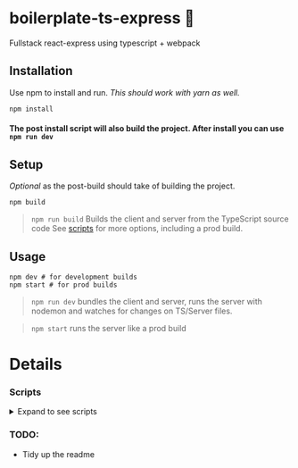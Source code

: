 
# boilerplate-ts-express 🚀

Fullstack react-express using typescript + webpack

## Installation

Use npm to install and run.
*This should work with yarn as well.*

```shell
npm install
```
#### The post install script will also build the project. After install you can use `npm run dev`


## Setup
*Optional* as the post-build should take of building the project.

```shell
npm build
```
> `npm run build` Builds the client and server from the TypeScript source code
See [scripts](#scripts) for more options, including a prod build.

## Usage

```shell
npm dev # for development builds
npm start # for prod builds 
```
> `npm run dev` bundles the client and server, runs the server with nodemon and watches for changes on TS/Server files.

> `npm start` runs the server like a prod build
# Details

### Scripts

<details>
<summary>Expand to see scripts</summary>
<p>

```json5
{
  "scripts": {
    "postinstall": "npm run build",
    "start": "node server server/index.js",
    "build": "run-p build:client build:server",
    "build:watch": "tsc --build ./ --watch",
    "build:client": "tsc --build ./src/client",
    "build:watch:client": "tsc --build ./src/client --watch",
    "build:server": "tsc --build ./src/server",
    "build:watch:server": "tsc --build ./src/server --watch",
    "dev": "run-p build:watch:client build:watch:server dev:client dev:server",
    "dev:client": "npm run webpack -- --watch",
    "dev:server": "nodemon --watch server server/index.js",
    "webpack:prod": "npm run webpack -- --mode production",
    "webpack": "webpack --config ./webpack.config.js"
  },
}
```

</p>
</details> 

### TODO:
- Tidy up the readme
